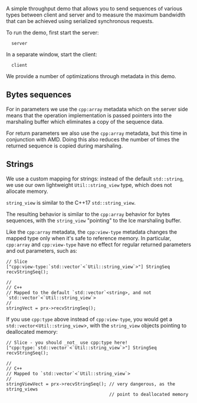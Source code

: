 A simple throughput demo that allows you to send sequences of various
types between client and server and to measure the maximum bandwidth
that can be achieved using serialized synchronous requests.

To run the demo, first start the server:

      server

In a separate window, start the client:

      client

We provide a number of optimizations through metadata in this demo.

Bytes sequences
--------------

For in parameters we use the `cpp:array` metadata which on the server 
side means that the operation implementation is passed pointers into 
the marshaling buffer which eliminates a copy of the sequence data.

For return parameters we also use the `cpp:array` metadata, but this
time in conjunction with AMD. Doing this also reduces the number of
times the returned sequence is copied during marshaling.

Strings
-------

We use a custom mapping for strings: instead of the default `std::string`,
we use our own lightweight `Util::string_view` type, which does not 
allocate memory.
 
`string_view` is similar to the C++17 `std::string_view`.

The resulting behavior is similar to the `cpp:array` behavior for bytes 
sequences, with the `string_view` "pointing" to the Ice marshaling buffer. 

Like the `cpp:array` metadata, the `cpp:view-type` metadata changes the
mapped type only when it's safe to reference memory. In particular,
`cpp:array` and `cpp:view-type` have no effect for regular returned 
parameters and out parameters, such as:  
```
// Slice
["cpp:view-type:`std::vector`<`Util::string_view`>"] StringSeq recvStringSeq();

//
// C++ 
// Mapped to the default `std::vector`<string>, and not `std::vector`<`Util::string_view`>
//
stringVect = prx->recvStringSeq();
```
If you use `cpp:type` above instead of `cpp:view-type`, you would get a
`std::vector`<`Util::string_view`>, with the `string_view` objects pointing to 
deallocated memory:
```
// Slice - you should _not_ use cpp:type here!
["cpp:type:`std::vector`<`Util::string_view`>"] StringSeq recvStringSeq();

//
// C++ 
// Mapped to `std::vector`<`Util::string_view`>
//
stringViewVect = prx->recvStringSeq(); // very dangerous, as the string_views
                                       // point to deallocated memory 
```
